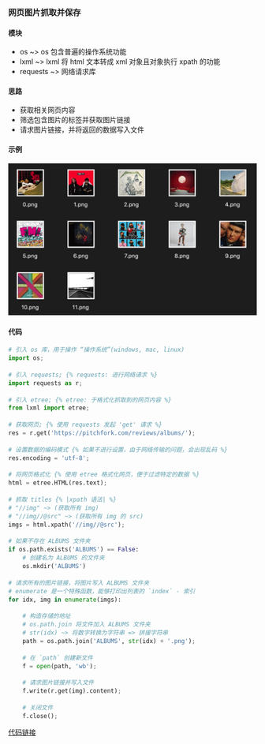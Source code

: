 ### 网页图片抓取并保存

#### 模块
+ os ~> os 包含普遍的操作系统功能
+ lxml ~> lxml 将 html 文本转成 xml 对象且对象执行 xpath 的功能
+ requests ~> 网络请求库

#### 思路
+ 获取相关网页内容
+ 筛选包含图片的标签并获取图片链接
+ 请求图片链接，并将返回的数据写入文件

#### 示例

![image](/assets/images/albums.png)

#### 代码

```python
# 引入 os 库，用于操作 “操作系统”(windows, mac, linux)
import os;

# 引入 requests; {% requests: 进行网络请求 %}
import requests as r; 

# 引入 etree; {% etree: 于格式化抓取到的网页内容 %} 
from lxml import etree;

# 获取网页; {% 使用 requests 发起 'get' 请求 %} 
res = r.get('https://pitchfork.com/reviews/albums/');

# 设置数据的编码模式 {% 如果不进行设置，由于网络传输的问题，会出现乱码 %}
res.encoding = 'utf-8';

# 将网页格式化 {% 使用 etree 格式化网页，便于过滤特定的数据 %}
html = etree.HTML(res.text);

# 抓取 titles {% |xpath 语法| %} 
# "//img" ~> (获取所有 img)
# "//img//@src" ~> (获取所有 img 的 src)
imgs = html.xpath('//img//@src');

# 如果不存在 ALBUMS 文件夹
if os.path.exists('ALBUMS') == False:
    # 创建名为 ALBUMS 的文件夹
    os.mkdir('ALBUMS')

# 请求所有的图片链接，将图片写入 ALBUMS 文件夹
# enumerate 是一个特殊函数，能够打印出列表的 `index` - 索引
for idx, img in enumerate(imgs):

    # 构造存储的地址
    # os.path.join 将文件加入 ALBUMS 文件夹
    # str(idx) ~> 将数字转换为字符串 => 拼接字符串
    path = os.path.join('ALBUMS', str(idx) + '.png');
    
    # 在 `path` 创建新文件
    f = open(path, 'wb');

    # 请求图片链接并写入文件
    f.write(r.get(img).content);

    # 关闭文件
    f.close();
```
[代码链接][2]

[2]: https://github.com/sonatatlas/Graph-The-Rainbow/blob/master/spider/image.py

